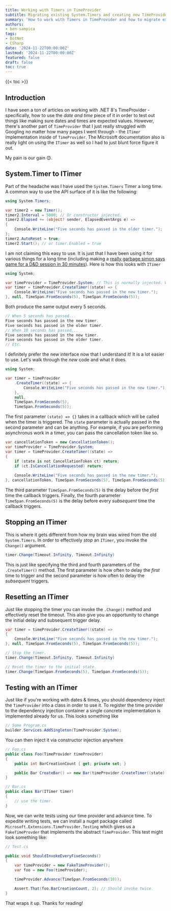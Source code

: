 ```yaml
---
title: Working with Timers in TimeProvider
subtitle: Migrating existing System.Timers and creating new TimeProvider-based timers.
summary: 'How to work with Timers in TimeProvider and how to migrate existing timers to them.'
authors:
- ben-sampica
tags:
- DotNet
- CSharp
date: '2024-11-22T00:00:00Z'
lastmod: '2024-11-22T00:00:00Z'
featured: false
draft: false
toc: true
---
```


{{< toc >}}

## Introduction

I have seen a ton of articles on working with .NET 8's TimeProvider - specifically, how to use the _date and time_ piece of it in order to test out things like making sure dates and times are expected values. However, there's another part of `TimeProvider` that I just really struggled with Googling no matter how many pages I went through - the `ITimer` implementation inside of `TimeProvider`. The Microsoft documentation also is really light on using the `ITimer` as well so I had to just blunt force figure it out.

My pain is our gain 😊.

## System.Timer to ITimer

Part of the headache was I have used the `System.Timers` Timer a long time. A common way to use the API surface of it is like the following:

```csharp
using System.Timers;

var timer2 = new Timer();
timer2.Interval = 5000; // Or constructor injected.
timer2.Elapsed += (object? sender, ElapsedEventArgs e) =>
{
    Console.WriteLine("Five seconds has passed in the older timer.");
};
timer2.AutoReset = true;
timer2.Start(); // or timer.Enabled = true
```

I am not claiming this easy to use. It is just that I have been using it for various things for a long time (including making a [really garbage simon says game for a D&D session in 30 minutes](https://github.com/benjaminsampica/Simon)). Here is how this looks with `ITimer`

```csharp
using System;

var timeProvider = TimeProvider.System; // This is normally injected. We'll go there later.
var timer = timeProvider.CreateTimer((state) => {
    Console.WriteLine("Five seconds has passed in the new timer.");
}, null, TimeSpan.FromSeconds(5), TimeSpan.FromSeconds(5));
```

Both produce the same output every 5 seconds.

```c
// When 5 seconds has passed...
Five seconds has passed in the new timer.
Five seconds has passed in the older timer.
// When 10 seconds has passed...
Five seconds has passed in the new timer.
Five seconds has passed in the older timer.
// Etc.
```

I definitely prefer the new interface now that I understand it! It is a lot easier to use. Let's walk through the _new_ code and what it does.

```csharp
using System;

var timer = timeProvider
    .CreateTimer((state) => {
        Console.WriteLine("Five seconds has passed in the new timer.");
    }, 
    null,
    TimeSpan.FromSeconds(5), 
    TimeSpan.FromSeconds(5));
```

The first parameter `(state) => {}` takes in a callback which will be called when the timer is triggered. The `state` parameter is actually passed in the second parameter and can be anything. For example, if you are performing asynchronus work in a timer, you can pass the cancellation token like so.

```csharp
var cancellationToken = new CancellationToken();
var timeProvider = TimeProvider.System;
var timer = timeProvider.CreateTimer((state) =>
{
    if (state is not CancellationToken ct) return;
    if (ct.IsCancellationRequested) return;
    
    Console.WriteLine("Five seconds has passed in the new timer.");
}, cancellationToken, TimeSpan.FromSeconds(5), TimeSpan.FromSeconds(5));
```

The third parameter `TimeSpan.FromSeconds(5)` is the delay before the _first_ time the callback triggers. Finally, the fourth parameter `TimeSpan.FromSeconds(5)` is the delay before every _subsequent_ time the callback triggers.

## Stopping an ITimer
This is where it gets different from how my brain was wired from the old `System.Timers`. In order to effectively _stop_ an `ITimer`, you invoke the `Change()` argument.

```csharp
timer.Change(Timeout.Infinity, Timeout.Infinity)
```

This is just like specifying the third and fourth parameters of the `.CreateTimer()` method. The first parameter is how often to delay the _first_ time to trigger and the second parameter is how often to delay the _subsequent_ triggers.

## Resetting an ITimer
Just like stopping the timer you can invoke the `.Change()` method and effectively reset the timeout. This also give you an opportunity to change the initial delay and subsequent trigger delay.

```csharp
var timer = timeProvider.CreateTimer((state) =>
{
    Console.WriteLine("Five seconds has passed in the new timer.");
}, null, TimeSpan.FromSeconds(5), TimeSpan.FromSeconds(5));

// Stop the timer.
timer.Change(Timeout.Infinity, Timeout.Infinity)

// Reset the timer to the initial state.
timer.Change(TimeSpan.FromSeconds(5), TimeSpan.FromSeconds(5));
```

## Testing with an ITimer
Just like if you're working with dates & times, you should dependency inject the `TimeProvider` into a class in order to use it. To register the time provider to the dependency injection container a single concrete implementation is implemented already for us. This looks something like

```csharp
// Some Program.cs
builder.Services.AddSingleton(TimeProvider.System);
```

You can then inject it via constructor injection anywhere

```csharp
// Foo.cs
public class Foo(TimeProvider timeProvider)
{
    public int BarCreationCount { get; private set; }

    public Bar CreateBar() => new Bar(timeProvider.CreateTimer((state) => BarCreationCount++, null, TimeSpan.FromSeconds(5), TimeSpan.FromSeconds(5))));
}

// Bar.cs
public class Bar(ITimer timer)
{
    // use the timer.
}
```

Now, we can write tests using our time provider and advance time. To expedite writing tests, we can install a nuget package called `Microsoft.Extensions.TimeProvider.Testing` which gives us a `FakeTimeProvder` that implements the abstract `TimeProvider`. This test might look something like:

```csharp
// Test.cs

public void ShouldInvokeEveryFiveSeconds()
{
    var timeProvider = new FakeTimeProvider();
    var foo = new Foo(timeProvider);

    timeProvider.Advance(TimeSpan.FromSeconds(10));

    Assert.That(foo.BarCreationCount, 2); // Should invoke twice.
}
```

That wraps it up. Thanks for reading!